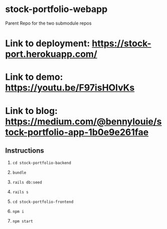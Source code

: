 # stock-portfolio-webapp
Parent Repo for the two submodule repos

# Link to deployment: https://stock-port.herokuapp.com/
# Link to demo: https://youtu.be/F97isHOIvKs
# Link to blog: https://medium.com/@bennylouie/stock-portfolio-app-1b0e9e261fae

## Instructions

1) `cd stock-portfolio-backend`
2) `bundle`
3) `rails db:seed`
4) `rails s`

5) `cd stock-portfolio-frontend`
6) `npm i`
7) `npm start`
